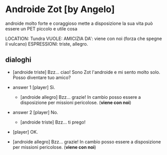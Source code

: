 # Androide Zot [by Angelo]

androide molto forte e coraggioso mette a disposizione la sua vita può essere un PET piccolo e utile cosa

LOCATION: Tundra
VUOLE: AMICIZIA
DA': viene con noi (forza che spegne il vulcano)
ESPRESSIONI: triste, allegro. 

## dialoghi

-   [androide triste] Bzz… ciao! Sono Zot l'androide e mi sento molto solo. Posso diventare tuo amico?
-   answer 1 [player] Sì.
    -   [androide allegro] Bzz… grazie! In cambio posso essere a disposizione per missioni pericolose. (**viene con noi**)
-  answer 2 [player] No.
    -   [androide triste] Bzz… ti prego!
-   [player] OK.

-   [androide allegro] Bzz… grazie! In cambio posso essere a disposizione per missioni pericolose. (**viene con noi**)

